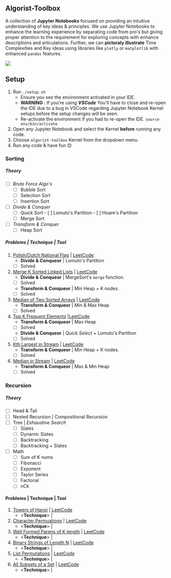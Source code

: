 ## Algorist-Toolbox
A collection of **Jupyter Notebooks** focused on providing an intuitive understanding of key ideas & principles.  We use Jupyter Notebooks to enhance the learning experience by separating code from pro's but giving proper attention to the requirement for exploring concepts with enhance descriptions and articulations. Further, we can __pictoraly illustrate__ Time Complexities and Key ideas using libraries like `plotly` or `matplotlib` with enhanced `pandas` features.

<img src="https://imgur.com/NoMkck6.png">

## Setup
1. Run `./setup.sh`
    - Ensure you see the environment activated in your IDE.
    - ****WARNING**** : If you're using _**VSCode**_ You'll have to close and re-open the IDE due to a bug in VSCode regarding Jupyter Notebook Kernel setups before the setup changes will be seen.
    - Re-activate the environment if you had to re-open the IDE. `source env/bin/activate`
2. Open any Jupyter Notebook and select the Kernel **before** running any code.
3. Choose `algorist-toolbox` Kernel from the dropdown menu.
4. Run any code & have fun 😊


### Sorting
##### Theory
- [ ] _Brute Force Algo's_
    *  [ ] Bubble Sort
    *  [ ] Selection Sort
    *  [ ] Insertion Sort
- [ ] _Divide & Conquer_
  - [ ] Quick Sort
        - [ ] Lomuto's Partition
        - [ ] Hoare's Partition
  - [ ] Merge Sort
- [ ] _Transform & Conquer_
  * [ ] Heap Sort
##### Problems | Technique | Tool

1. [Polish/Dutch National Flag](solution) | [LeetCode]((https://leetcode.com/problems/sort-colors/)):
    - **Divide & Conqueor** | Lomuto's Partition
    - [ ] Solved
2. [Merge K Sorted Linked Lists]() | [LeetCode](https://leetcode.com/problems/merge-k-sorted-lists/)
    - **Divide & Conqueor** | MergeSort's `merge` function.
    - [ ] Solved
    - **Transform & Conqueor** | Min Heap + K nodes.
    - [ ] Solved
3. [Median of Two Sorted Arrays]() | [LeetCode](https://leetcode.com/problems/median-of-two-sorted-arrays)
    - **Transform & Conqueor** | Min & Max Heap
    - [ ] Solved
4. [Top K Frequent Elements]() |[LeetCode](https://leetcode.com/problems/top-k-frequent-elements)
    - **Transform & Conqueor** | Max Heap
    - [ ] Solved
    - **Divide & Conqueor** | _Quick Select_ + Lomuto's Partition
    - [ ] Solved
5. [Kth Largest in Stream]() | [LeetCode](https://leetcode.com/problems/kth-largest-element-in-a-stream)
    - **Transform & Conqueor** | Min Heap + K nodes.
    - [ ] Solved
5. [Median in Stream]() | [LeetCode](https://leetcode.com/problems/find-median-from-data-stream/)
    - **Transform & Conqueor** | Max & Min Heap
    - [ ] Solved

### Recursion
##### Theory

- [ ] Head & Tail
- [ ] Nested Recursion | Compositional Recursion
- [ ] Tree | _Exhaustive Search_
    - [ ] Slates
    - [ ] Dynamic Slates
    - [ ] Backtracking
    - [ ] Backtracking + Slates
- [ ] Math
    - [ ] Sum of K nums
    - [ ] Fibonacci
    - [ ] Exponent
    - [ ] Taylor Series
    - [ ] Factorial
    - [ ] nCk

#### Problems | Technique | Tool
1. [Towers of Hanoi]() | [LeetCode]()
    - <**Technique**> | <Tool>
2. [Character Permuations]() | [LeetCode]()
    - <**Technique**> | <Tool>
3. [Well Formed Parens of K length]() | [LeetCode]()
    - <**Technique**> | <Tool>
4. [Binary Strings of Length N]() | [LeetCode]()
    - <**Technique**> | <Tool>
5. [List Permutations]() | [LeetCode]()
    - <**Technique**> | <Tool>
6. [All Subsets of a Set]() | [LeetCode]()
    - <**Technique**> | <Tool>
